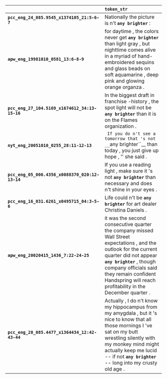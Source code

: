 |                                                 | `token_str`                                                                                                                                                                                                                                                                         |
|:------------------------------------------------|:------------------------------------------------------------------------------------------------------------------------------------------------------------------------------------------------------------------------------------------------------------------------------------|
| **`pcc_eng_24_085.9545_x1374105_21:5-6-7`**     | Nationally the picture is n't __``any brighter``__ :                                                                                                                                                                                                                                |
| **`apw_eng_19981010_0581_13:6-8-9`**            | for daytime , the colors never get __``any brighter``__ than light gray , but nighttime comes alive in a myriad of hand-embroidered sequins and glass beads on soft aquamarine , deep pink and glowing orange organza .                                                             |
| **`pcc_eng_27_104.5169_x1674612_34:13-15-16`**  | In the biggest draft in franchise -history , the spot light will not be __``any brighter``__ than it is on the Flames organization .                                                                                                                                                |
| **`nyt_eng_20051010_0255_28:11-12-13`**         | `` If you do n't see a tomorrow that 's not __``any brighter``__ than today , you just give up hope , '' she said .                                                                                                                                                                 |
| **`pcc_eng_05_006.4356_x0088370_020:12-13-14`** | If you use a reading light , make sure it 's not __``any brighter``__ than necessary and does n't shine in your eyes .                                                                                                                                                              |
| **`pcc_eng_16_031.6261_x0495715_04:3-5-6`**     | Life could n't be __``any brighter``__ for art dealer Christina Daniels .                                                                                                                                                                                                           |
| **`apw_eng_20020415_1436_7:22-24-25`**          | it was the second consecutive quarter the company missed Wall Street expectations , and the outlook for the current quarter did not appear __``any brighter``__ , though company officials said they remain confident Handspring will reach profitability in the December quarter . |
| **`pcc_eng_20_085.4477_x1364434_12:42-43-44`**  | Actually , I do n't know my hippocampus from my amygdala , but it 's nice to know that all those mornings I 've sat on my butt wrestling silently with my monkey mind might actually keep me lucid -- if not __``any brighter``__ -- long into my crusty old age .                  |